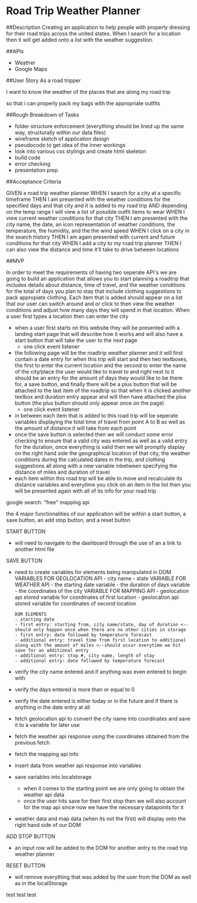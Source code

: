 # Road Trip Weather Planner

##Description
Creating an application to help people with properly dressing for their road trips across the united states. When I search for a location then it will get added onto a list with the weather suggestion. 

##APIs
- Weather
- Google Maps

##User Story 
As a road tripper

I want to know the weather of the places that are along my road trip

so that i can properly pack my bags with the appropriate outfits

##Rough Breakdown of Tasks
- folder structure enforcement (everything should be lined up the same way, structurally within our data files)
- wireframe sketch of application design
- pseudocode to get idea of the inner workings 
- look into various css stylings and create html skeleton
- build code
- error checking
- presentation prep

##Acceptance Criteria

GIVEN a road trip weather planner
WHEN I search for a city at a specific timeframe
THEN I am presented with the weather conditions for the specified days and that city and it is added to my road trip AND depending on the temp range I will view a list of possible outfit items to wear
WHEN I view current weather conditions for that city
THEN I am presented with the city name, the date, an icon representation of weather conditions, the temperature, the humidity, and the the wind speed
WHEN I click on a city in the search history
THEN I am again presented with current and future conditions for that city
WHEN I add a city to my road trip planner 
THEN I can also view the distance and time it'll take to drive between locations 

##MVP

In order to meet the requirements of having two seperate API's we are going to build an application that allows you to start planning a roadtrip that includes details about distance, time of travel, and the weather conditions for the total of days you plan to stay that include clothing suggestions to pack appropiate clothing. Each item that is added should appear on a list that our user can switch around and or click to then view the weather conditions and adjust how many days they will spend in that location. When a user first types a location then can enter the city 

- when a user first starts on this website they will be presented with a landing start page that will describe how it works and will also have a start button that will take the user to the next page
  - one click event listener
- the following page will be the roadtrip weather planner and it will first contain a date entry for when this trip will start and then two textboxes, the first to enter the current location and the second to enter the name of the city/place the user would like to travel to and right next to it should be an entry for the amount of days they would like to be there for, a save button, and finally there will be a plus button that will be attached to the last item of the roadtrip so that when it is clicked another textbox and duration entry appear and will then have attached the plus button (the plus button should only appear once on the page)
  - one click event listener
- in between each item that is added to this road trip will be seperate variables displaying the total time of travel from point A to B as well as the amount of distance it will take from each point
- once the save button is selected then we will conduct some error checking to ensure that a valid city was entered as well as a valid entry for the duration, once everything is valid then we will promptly display on the right hand side the geographical location of that city, the weather conditions during the calculated dates in the trip, and clothing suggestions all along with a new variable inbetween specifying the distance of miles and duration of travel
- each item within this road trip will be able to move and recalculate its distance variables and everytime you click on an item in the list then you will be presented again with all of its info for your road trip 

google search: "free" mapping api 

the 4 major functionalities of our application will be within a start button, a save button, an add stop button, and a reset button

START BUTTON
- will need to navigate to the dashboard through the use of an a link to another html file

SAVE BUTTON
- need to create variables for elements being manipulated in DOM 
      VARIABLES FOR GEOLOCATION API 
      - city name 
      - state 
      VARIABLE FOR WEATHER API
      - the starting date variable
      - the duration of days variable
      - the coordinates of the city
      VARIABLE FOR MAPPING API 
      - geolocation api stored variable for coordinates of first location
      - geolocation api stored variable for coordinates of second location

      DOM ELEMENTS 
      - starting date 
      - first entry: starting from, city name/state, day of duration <--should only happen once when there are no other cities in storage
      - first entry: date followed by temperature forecast
      - additional entry: travel time from first location to additional along with the amount of miles <--should occur everytime we hit save for an additional entry
      - additional entry: stop #, city name, length of stay
      - additional entry: date followed by temperature forecast 
    

- verify the city name entered and if anything was even entered to begin with
- verify the days entered is more than or equal to 0
- verify the date entered is either today or in the future and if there is anything in the date entry at all

- fetch geolocation api to convert the city name into coordinates and save it to a variable for later use
- fetch the weather api response using the coordinates obtained from the previous fetch
- fetch the mapping api info 
- insert data from weather api response into variables 

- save variables into localstorage
    - when it comes to the starting point we are only going to obtain the weather api data 
    - once the user hits save for their first stop then we will also account for the map api since now we have the necessary datapoints for it
- weather data and map data (when its not the first) will display onto the right hand side of our DOM

ADD STOP BUTTON
- an input row will be added to the DOM for another entry to the road trip weather planner

RESET BUTTON 
- will remove everything that was added by the user from the DOM as well as in the localStorage


test test test





